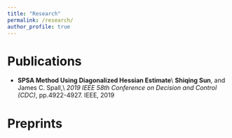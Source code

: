 ```yaml
---
title: "Research"
permalink: /research/
author_profile: true
---
```


Publications
===
* **SPSA Method Using Diagonalized Hessian Estimate**\\
  **Shiqing Sun**, and James C. Spall,\\
  _2019 IEEE 58th Conference on Decision and Control (CDC)_, pp.4922-4927. IEEE, 2019


Preprints
===


